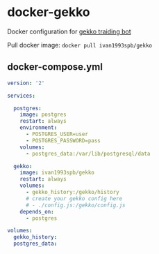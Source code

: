 
# docker-gekko

Docker configuration for [gekko traiding bot](https://github.com/askmike/gekko)

Pull docker image: `docker pull ivan1993spb/gekko`

## docker-compose.yml

```yml
version: '2'

services:

  postgres:
    image: postgres
    restart: always
    environment:
      - POSTGRES_USER=user
      - POSTGRES_PASSWORD=pass
    volumes:
      - postgres_data:/var/lib/postgresql/data

  gekko:
    image: ivan1993spb/gekko
    restart: always
    volumes:
      - gekko_history:/gekko/history
      # create your gekko config here
      # - ./config.js:/gekko/config.js
    depends_on:
      - postgres

volumes:
  gekko_history:
  postgres_data:

```
